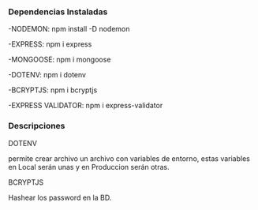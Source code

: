 ### Dependencias Instaladas

-NODEMON: npm install -D nodemon

-EXPRESS: npm i express

-MONGOOSE: npm i mongoose 

-DOTENV: npm i dotenv 

-BCRYPTJS: npm i bcryptjs

-EXPRESS VALIDATOR: npm i express-validator


### Descripciones

DOTENV

permite crear archivo un archivo con variables de entorno, estas variables en Local serán unas y en Produccion serán otras.

BCRYPTJS

Hashear los password en la BD.